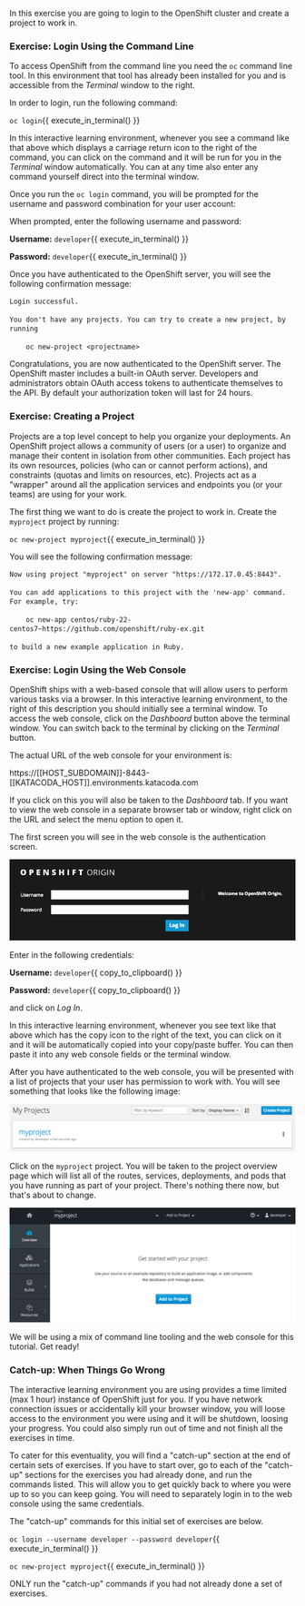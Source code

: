 In this exercise you are going to login to the OpenShift cluster and create a project to work in.

### Exercise: Login Using the Command Line

To access OpenShift from the command line you need the `oc` command line tool. In this environment that tool has already been installed for you and is accessible from the _Terminal_ window to the right.

In order to login, run the following command:

``oc login``{{ execute_in_terminal() }}

In this interactive learning environment, whenever you see a command like that above which displays a carriage return icon to the right of the command, you can click on the command and it will be run for you in the _Terminal_ window automatically. You can at any time also enter any command yourself direct into the terminal window.

Once you run the `oc login` command, you will be prompted for the username and
password combination for your user account:

When prompted, enter the following username and password:

**Username:** ``developer``{{ execute_in_terminal() }}

**Password:** ``developer``{{ execute_in_terminal() }}

Once you have authenticated to the OpenShift server, you will see the
following confirmation message:

```
Login successful.

You don't have any projects. You can try to create a new project, by running

    oc new-project <projectname>
```

Congratulations, you are now authenticated to the OpenShift server. The
OpenShift master includes a built-in OAuth server. Developers and administrators
obtain OAuth access tokens to authenticate themselves to the API. By default
your authorization token will last for 24 hours.

### Exercise: Creating a Project

Projects are a top level concept to help you organize your deployments. An
OpenShift project allows a community of users (or a user) to organize and manage
their content in isolation from other communities. Each project has its own
resources, policies (who can or cannot perform actions), and constraints (quotas
and limits on resources, etc). Projects act as a "wrapper" around all the
application services and endpoints you (or your teams) are using for your work.

The first thing we want to do is create the project to work in. Create the `myproject` project by running:

``oc new-project myproject``{{ execute_in_terminal() }}

You will see the following confirmation message:

```
Now using project "myproject" on server "https://172.17.0.45:8443".

You can add applications to this project with the 'new-app' command. For example, try:

    oc new-app centos/ruby-22-centos7~https://github.com/openshift/ruby-ex.git

to build a new example application in Ruby.
```

### Exercise: Login Using the Web Console

OpenShift ships with a web-based console that will allow users to
perform various tasks via a browser.  In this interactive learning environment, to the right of this description you should initially see a terminal window. To access the web console, click on the _Dashboard_ button above the terminal window. You can switch back to the terminal by clicking on the _Terminal_ button.

The actual URL of the web console for your environment is:

https://[[HOST_SUBDOMAIN]]-8443-[[KATACODA_HOST]].environments.katacoda.com

If you click on this you will also be taken to the _Dashboard_ tab. If you want to view the web console in a separate browser tab or window, right click on the URL and select the menu option to open it.

The first screen you will see in the web console is the authentication screen.

![Web Console Login](images/01-web-console-login.png)

Enter in the following credentials:

**Username:** ``developer``{{ copy_to_clipboard() }}

**Password:** ``developer``{{ copy_to_clipboard() }}

and click on _Log In_.

In this interactive learning environment, whenever you see text like that above which has the copy icon to the right of the text, you can click on it and it will be automatically copied into your copy/paste buffer. You can then paste it into any web console fields or the terminal window.

After you have authenticated to the web console, you will be presented with a
list of projects that your user has permission to work with. You will see
something that looks like the following image:

![List of Projects](images/01-list-of-projects.png)

Click on the `myproject` project. You will be taken to the project overview page
which will list all of the routes, services, deployments, and pods that you have
running as part of your project. There's nothing there now, but that's about to
change.

![Project Overview](images/01-project-overview.png)

We will be using a mix of command line tooling and the web console for this tutorial.
Get ready!

### Catch-up: When Things Go Wrong

The interactive learning environment you are using provides a time limited (max 1 hour) instance of OpenShift just for you. If you have network connection issues or accidentally kill your browser window, you will loose access to the environment you were using and it will be shutdown, loosing your progress. You could also simply run out of time and not finish all the exercises in time.

To cater for this eventuality, you will find a "catch-up" section at the end of certain sets of exercises. If you have to start over, go to each of the "catch-up" sections for the exercises you had already done, and run the commands listed. This will allow you to get quickly back to where you were up to so you can keep going. You will need to separately login in to the web console using the same credentials.

The "catch-up" commands for this initial set of exercises are below.

``oc login --username developer --password developer``{{ execute_in_terminal() }}

``oc new-project myproject``{{ execute_in_terminal() }}

ONLY run the "catch-up" commands if you had not already done a set of exercises.

